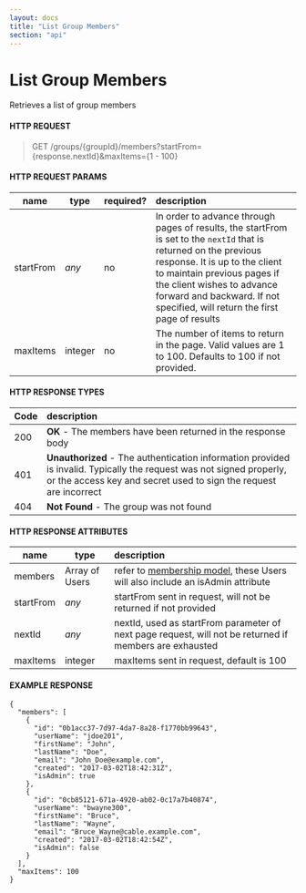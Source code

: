 ```yaml
---
layout: docs
title: "List Group Members"
section: "api"
---
```


# List Group Members

Retrieves a list of group members

#### HTTP REQUEST

> GET /groups/{groupId}/members?startFrom={response.nextId}&maxItems={1 - 100}

#### HTTP REQUEST PARAMS

name          | type          | required?   | description |
 ------------ | ------------- | ----------- | :---------- |
startFrom     | *any*         | no          | In order to advance through pages of results, the startFrom is set to the `nextId` that is returned on the previous response.  It is up to the client to maintain previous pages if the client wishes to advance forward and backward.   If not specified, will return the first page of results |
maxItems      | integer       | no          | The number of items to return in the page.  Valid values are 1 to 100. Defaults to 100 if not provided. |

#### HTTP RESPONSE TYPES

Code          | description |
 ------------ | :---------- |
200           | **OK** - The members have been returned in the response body|
401           | **Unauthorized** - The authentication information provided is invalid.  Typically the request was not signed properly, or the access key and secret used to sign the request are incorrect |
404           | **Not Found** - The group was not found |

#### HTTP RESPONSE ATTRIBUTES

name          | type          | description |
 ------------ | ------------- | :---------- |
members        | Array of Users | refer to [membership model](membership-model.html), these Users will also include an isAdmin attribute |
startFrom     | *any*         | startFrom sent in request, will not be returned if not provided |
nextId        | *any*         | nextId, used as startFrom parameter of next page request, will not be returned if members are exhausted |
maxItems      | integer       | maxItems sent in request, default is 100 |

#### EXAMPLE RESPONSE

```
{
  "members": [
    {
      "id": "0b1acc37-7d97-4da7-8a28-f1770bb99643",
      "userName": "jdoe201",
      "firstName": "John",
      "lastName": "Doe",
      "email": "John_Doe@example.com",
      "created": "2017-03-02T18:42:31Z",
      "isAdmin": true
    },
    {
      "id": "0cb85121-671a-4920-ab02-0c17a7b40874",
      "userName": "bwayne300",
      "firstName": "Bruce",
      "lastName": "Wayne",
      "email": "Bruce_Wayne@cable.example.com",
      "created": "2017-03-02T18:42:54Z",
      "isAdmin": false
    }
  ],
  "maxItems": 100
}
```
